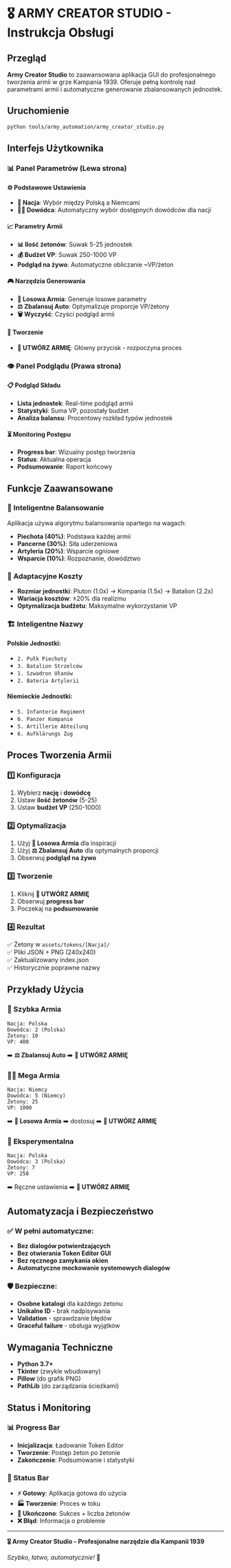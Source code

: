 # 🎖️ ARMY CREATOR STUDIO - Instrukcja Obsługi

## Przegląd

**Army Creator Studio** to zaawansowana aplikacja GUI do profesjonalnego tworzenia armii w grze Kampania 1939. Oferuje pełną kontrolę nad parametrami armii i automatyczne generowanie zbalansowanych jednostek.

## Uruchomienie

```bash
python tools/army_automation/army_creator_studio.py
```

## Interfejs Użytkownika

### 📊 Panel Parametrów (Lewa strona)

#### ⚙️ Podstawowe Ustawienia
- **🏴 Nacja**: Wybór między Polską a Niemcami
- **👨‍✈️ Dowódca**: Automatyczny wybór dostępnych dowódców dla nacji

#### 📈 Parametry Armii  
- **📊 Ilość żetonów**: Suwak 5-25 jednostek
- **💰 Budżet VP**: Suwak 250-1000 VP
- **Podgląd na żywo**: Automatyczne obliczanie ~VP/żeton

#### 🎮 Narzędzia Generowania
- **🎲 Losowa Armia**: Generuje losowe parametry
- **⚖️ Zbalansuj Auto**: Optymalizuje proporcje VP/żetony
- **🗑️ Wyczyść**: Czyści podgląd armii

#### 💾 Tworzenie
- **💾 UTWÓRZ ARMIĘ**: Główny przycisk - rozpoczyna proces

### 👁️ Panel Podglądu (Prawa strona)

#### 📋 Podgląd Składu
- **Lista jednostek**: Real-time podgląd armii
- **Statystyki**: Suma VP, pozostały budżet
- **Analiza balansu**: Procentowy rozkład typów jednostek

#### ⏳ Monitoring Postępu
- **Progress bar**: Wizualny postęp tworzenia
- **Status**: Aktualna operacja
- **Podsumowanie**: Raport końcowy

## Funkcje Zaawansowane

### 🧠 Inteligentne Balansowanie

Aplikacja używa algorytmu balansowania opartego na wagach:

- **Piechota (40%)**: Podstawa każdej armii
- **Pancerne (30%)**: Siła uderzeniowa  
- **Artyleria (20%)**: Wsparcie ogniowe
- **Wsparcie (10%)**: Rozpoznanie, dowództwo

### 🎯 Adaptacyjne Koszty

- **Rozmiar jednostki**: Pluton (1.0x) → Kompania (1.5x) → Batalion (2.2x)
- **Wariacja kosztów**: ±20% dla realizmu
- **Optymalizacja budżetu**: Maksymalne wykorzystanie VP

### 🏗️ Inteligentne Nazwy

#### Polskie Jednostki:
- `2. Pułk Piechoty`
- `3. Batalion Strzelców`  
- `1. Szwadron Ułanów`
- `2. Bateria Artylerii`

#### Niemieckie Jednostki:
- `5. Infanterie Regiment`
- `6. Panzer Kompanie`
- `5. Artillerie Abteilung`
- `6. Aufklärungs Zug`

## Proces Tworzenia Armii

### 1️⃣ Konfiguracja
1. Wybierz **nację** i **dowódcę**
2. Ustaw **ilość żetonów** (5-25)
3. Ustaw **budżet VP** (250-1000)

### 2️⃣ Optymalizacja
1. Użyj **🎲 Losowa Armia** dla inspiracji
2. Użyj **⚖️ Zbalansuj Auto** dla optymalnych proporcji
3. Obserwuj **podgląd na żywo**

### 3️⃣ Tworzenie  
1. Kliknij **💾 UTWÓRZ ARMIĘ**
2. Obserwuj **progress bar**
3. Poczekaj na **podsumowanie**

### 4️⃣ Rezultat
✅ Żetony w `assets/tokens/[Nacja]/`  
✅ Pliki JSON + PNG (240x240)  
✅ Zaktualizowany index.json  
✅ Historycznie poprawne nazwy  

## Przykłady Użycia

### 🎯 Szybka Armia
```
Nacja: Polska
Dowódca: 2 (Polska)
Żetony: 10
VP: 400
```
➡️ **⚖️ Zbalansuj Auto** ➡️ **💾 UTWÓRZ ARMIĘ**

### 🏴‍☠️ Mega Armia
```
Nacja: Niemcy  
Dowódca: 5 (Niemcy)
Żetony: 25
VP: 1000
```
➡️ **🎲 Losowa Armia** ➡️ dostosuj ➡️ **💾 UTWÓRZ ARMIĘ**

### 🎪 Eksperymentalna
```
Nacja: Polska
Dowódca: 3 (Polska)  
Żetony: 7
VP: 250
```
➡️ Ręczne ustawienia ➡️ **💾 UTWÓRZ ARMIĘ**

## Automatyzacja i Bezpieczeństwo

### ✅ W pełni automatyczne:
- **Bez dialogów potwierdzających**
- **Bez otwierania Token Editor GUI**
- **Bez ręcznego zamykania okien**
- **Automatyczne mockowanie systemowych dialogów**

### 🛡️ Bezpieczne:
- **Osobne katalogi** dla każdego żetonu
- **Unikalne ID** - brak nadpisywania
- **Validation** - sprawdzanie błędów
- **Graceful failure** - obsługa wyjątków

## Wymagania Techniczne

- **Python 3.7+**
- **Tkinter** (zwykle wbudowany)
- **Pillow** (do grafik PNG)
- **PathLib** (do zarządzania ścieżkami)

## Status i Monitoring

### 📊 Progress Bar
- **Inicjalizacja**: Ładowanie Token Editor
- **Tworzenie**: Postęp żeton po żetonie
- **Zakończenie**: Podsumowanie i statystyki

### 📱 Status Bar
- **⚡ Gotowy**: Aplikacja gotowa do użycia
- **🏭 Tworzenie**: Proces w toku
- **🎉 Ukończono**: Sukces + liczba żetonów
- **❌ Błąd**: Informacja o problemie

---

**🎖️ Army Creator Studio - Profesjonalne narzędzie dla Kampanii 1939**

*Szybko, łatwo, automatycznie!* 🚀
